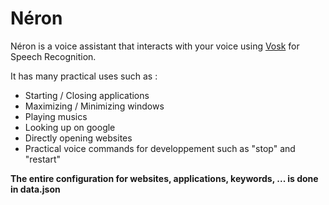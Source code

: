 # Néron
Néron is a voice assistant that interacts with your voice using [Vosk](https://github.com/alphacep/vosk) for Speech Recognition. 

It has many practical uses such as :
- Starting / Closing applications
- Maximizing / Minimizing windows
- Playing musics
- Looking up on google
- Directly opening websites
- Practical voice commands for developpement such as "stop" and "restart"

**The entire configuration for websites, applications, keywords, ... is done in data.json**
